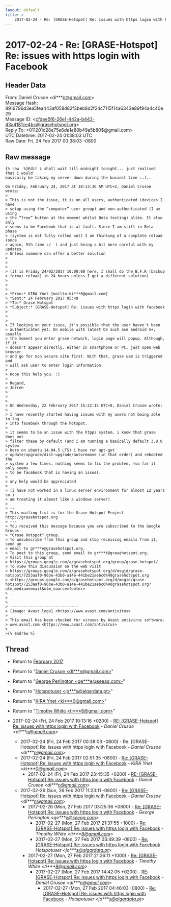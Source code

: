 ```yaml
---
layout: default
title: >
    2017-02-24 - Re: [GRASE-Hotspot] Re: issues with https login with Facebook
---
```


# 2017-02-24 - Re: [GRASE-Hotspot] Re: issues with https login with Facebook

## Header Data

From: Daniel Crusoe \<di***n@gmail.com\><br>
Message Hash: 8916796d3ea5fea443af058d82f3beb8d2f24c7115f14a6343e89f94a4c40e29<br>
Message ID: \<cfdee5f6-26e1-442a-b442-43a4181ce4bc@grasehotspot.org\><br>
Reply To: \<011201d28e75$e6de1e80$b49a5b80$@gmail.com\><br>
UTC Datetime: 2017-02-24 01:38:03 UTC<br>
Raw Date: Fri, 24 Feb 2017 00:38:03 -0800<br>

## Raw message

```
{% raw  %}Edit i shall wait till midnight tonight... just realised that i would 
basically be taking my server down during the busiest time :.)..

On Friday, February 24, 2017 at 10:13:36 AM UTC+2, Daniel Crusoe wrote:
>
> This is not the issue, it is on all users, authenticated (devices I have 
> setup using the “computer” user group) and non-authenticated (I am using 
> the “free” button at the moment whilst Beta testing) alike. It also only 
> seems to be Facebook that is at fault. Since I am still in Beta phase 
> (system is not fully rolled out) I am thinking of a complete reload (once 
> again, 5th time :/  ) and just being a bit more careful with my updates. 
> Unless someone can offer a better solution
>
>  
>
> (it is Friday 24/02/2017 10:00:00 here, I shall do the B.F.R (backup 
> format reload) in 24 hours unless I get a different solution) 
>
>  
>
> *From:* KIRA Ynet [mailto:ki***0@gmail.com] 
> *Sent:* 24 February 2017 05:49
> *To:* Grase Hotspot
> *Subject:* [GRASE-Hotspot] Re: issues with https login with facebook
>
>  
>
> If looking on your issue, it's possible that the user haven't been 
> authenticated yet. On mobile with latest OS such ase android 5+, usually 
> the moment you enter grase network, login page will popup. Although, if it 
> doesn't appear directly, either in smartphone or PC, just open web browser 
> and go for non secure site first. With that, grase uam is triggered and 
> will ask user to enter login information.
>
> Hope this help you. :)
>
> Regard,
> Jerren
>
>
>
> On Wednesday, 22 February 2017 15:22:15 UTC+8, Daniel Crusoe wrote:
>
> I have recently started having issues with my users not being able to log 
> into facebook through the hotspot.
>
> it seems to be an issue with the htpps system. i know that grase does not 
> filter these by default (and i am running a basically default 3.8.0 system 
> here on ubuntu 14.04.5 LTS) i have run apt-get 
> update/upgrade/dist-upgrade/autoremove (in that order) and rebooted the 
> system a few times. nothing seems to fix the problem. (so far it only seems 
> to be facebook that is having an issue).
>
> any help would be appreciated 
>
> (i have not worked in a linux server environment for almost 12 years so i 
> am treating it almost like a windows server)
>
> -- 
> This mailing list is for the Grase Hotspot Project http://grasehotspot.org
> --- 
> You received this message because you are subscribed to the Google Groups 
> "Grase Hotspot" group.
> To unsubscribe from this group and stop receiving emails from it, send an 
> email to gr***e@grasehotspot.org.
> To post to this group, send email to gr***t@grasehotspot.org.
> Visit this group at 
> https://groups.google.com/a/grasehotspot.org/group/grase-hotspot/.
> To view this discussion on the web visit 
> https://groups.google.com/a/grasehotspot.org/d/msgid/grase-hotspot/7253aaf0-96be-43b0-a14e-441be21aebc6%40grasehotspot.org 
> <https://groups.google.com/a/grasehotspot.org/d/msgid/grase-hotspot/7253aaf0-96be-43b0-a14e-441be21aebc6%40grasehotspot.org?utm_medium=email&utm_source=footer>
> .
>
>
> ------------------------------
> [image: Avast logo] <https://www.avast.com/antivirus> 
>
> This email has been checked for viruses by Avast antivirus software. 
> www.avast.com <https://www.avast.com/antivirus> 
>
>{% endraw %}
```

## Thread

+ Return to [February 2017](/archive/2017/02)

+ Return to "[Daniel Crusoe <di***n<span>@</span>gmail.com>](/authors/di___n_at_gmail_com)"
+ Return to "[George Perlington <ge***e<span>@</span>seeag.com>](/authors/ge___e_at_seeag_com)"
+ Return to "[Hotspotuser <jo***s<span>@</span>algardata.pt>](/authors/jo___s_at_algardata_pt)"
+ Return to "[KIRA Ynet <ki***0<span>@</span>gmail.com>](/authors/ki___0_at_gmail_com)"
+ Return to "[Timothy White <ti***8<span>@</span>gmail.com>](/authors/ti___8_at_gmail_com)"

+ 2017-02-24 (Fri, 24 Feb 2017 10:13:16 +0200) - [RE: [GRASE-Hotspot] Re: issues with https login with Facebook](/archive/2017/02/e91a56ba03a27a601475d6fb93dc82086fcf8365b5485c0ab288cb9feb935ff0) - _Daniel Crusoe \<di***n@gmail.com\>_
  + 2017-02-24 (Fri, 24 Feb 2017 00:38:03 -0800) - Re: [GRASE-Hotspot] Re: issues with https login with Facebook - _Daniel Crusoe \<di***n@gmail.com\>_
  + 2017-02-24 (Fri, 24 Feb 2017 02:51:35 -0800) - [Re: [GRASE-Hotspot] Re: issues with https login with Facebook](/archive/2017/02/5cb6ac866982beab52138170a95cc5744cb6cf92b206659546cdbc3db6133b1e) - _KIRA Ynet \<ki***0@gmail.com\>_
    + 2017-02-24 (Fri, 24 Feb 2017 23:45:35 +0200) - [RE: [GRASE-Hotspot] Re: issues with https login with Facebook](/archive/2017/02/bf8bfe334ba0bf31a2b4a839e62cd697d4e7ed306bfc0b051b6fc5cac9f802a0) - _Daniel Crusoe \<di***n@gmail.com\>_
  + 2017-02-26 (Sun, 26 Feb 2017 11:23:11 -0800) - [Re: [GRASE-Hotspot] Re: issues with https login with Facebook](/archive/2017/02/5dd7600ff3685891ecb4bfbf394032b822453a23824fd27f9000790f2786c064) - _Daniel Crusoe \<di***n@gmail.com\>_
    + 2017-02-26 (Mon, 27 Feb 2017 03:25:36 +0800) - [Re: [GRASE-Hotspot] Re: issues with https login with Facebook](/archive/2017/02/c8ed30e26ba3fe2253b6a4dcea29b93df2f1cf86bb09eb72e6c31379499b8a63) - _George Perlington \<ge***e@seeag.com\>_
      + 2017-02-27 (Mon, 27 Feb 2017 21:37:55 +1000) - [Re: [GRASE-Hotspot] Re: issues with https login with Facebook](/archive/2017/02/f294e1f24ea02a5a379f39b33d5e0aa3a399f1381abb245afdda82528855883b) - _Timothy White \<ti***8@gmail.com\>_
      + 2017-02-27 (Mon, 27 Feb 2017 03:49:39 -0800) - [Re: [GRASE-Hotspot] Re: issues with https login with Facebook](/archive/2017/02/e24511afea57ea176a9b8ae8855d03f8b4db6821ba7359c592f43cb02eb67a8c) - _Hotspotuser \<jo***s@algardata.pt\>_
    + 2017-02-27 (Mon, 27 Feb 2017 21:36:11 +1000) - [Re: [GRASE-Hotspot] Re: issues with https login with Facebook](/archive/2017/02/6dd580f644491ba71d0b0a8cb7c550e182b66846092f2eb55bd96e82a79d7e4b) - _Timothy White \<ti***8@gmail.com\>_
      + 2017-02-27 (Mon, 27 Feb 2017 14:42:05 +0200) - [RE: [GRASE-Hotspot] Re: issues with https login with Facebook](/archive/2017/02/6b25105900ad7673645c0fbfb61641e6bae8156a0a1a1e5a3da0f049b3791b89) - _Daniel Crusoe \<di***n@gmail.com\>_
        + 2017-02-27 (Mon, 27 Feb 2017 04:46:03 -0800) - [Re: [GRASE-Hotspot] Re: issues with https login with Facebook](/archive/2017/02/6a4b60366cbb923fad6cc9d9be0430ea7ac678f4db2e98af77d56d0e570c6f7b) - _Hotspotuser \<jo***s@algardata.pt\>_

